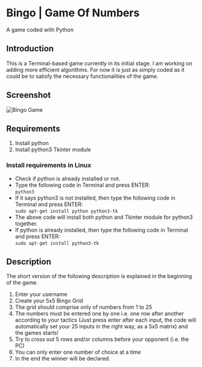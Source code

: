 # Bingo | Game Of Numbers
A game coded with Python

## Introduction
This is a Terminal-based game currently in its initial stage. I am working on adding more efficient algorithms. For now it is just as simply coded as it could be to satisfy the necessary functionalities of the game.

## Screenshot
![Bingo Game](https://github.com/Th3-M3nt0r/Bingo-Game/blob/master/images/bingo.PNG?raw=true)

## Requirements
  1. Install python
  2. Install python3 Tkinter module
  
### Install requirements in Linux
* Check if python is already installed or not.
* Type the following code in Terminal and press ENTER:<br/> 
    `python3`
* If it says python3 is not installed, then type the following code in Terminal and press ENTER:<br/>
    `sudo apt-get install python python3-tk`
* The above code will install both python and Tkinter module for python3 together.
* If python is already installed, then type the following code in Terminal and press ENTER:<br/>
    `sudo apt-get install python3-tk`
  
## Description
The short version of the following description is explained in the beginning of the game.
1. Enter your username
2. Create your 5x5 Bingo Grid
3. The grid should comprise only of numbers from 1 to 25
4. The numbers must be entered one by one i.e. one row after another according to your tactics (Just press enter after each input, the code will automatically set your 25 inputs in the right way, as a 5x5 matrix) and the games starts!
5. Try to cross out 5 rows and/or columns before your opponent (i.e. the PC)
6. You can only enter one number of choice at a time
7. In the end the winner will be declared.

